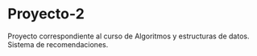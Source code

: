 # Proyecto-2
Proyecto correspondiente al curso de Algoritmos y estructuras de datos. Sistema de recomendaciones.
